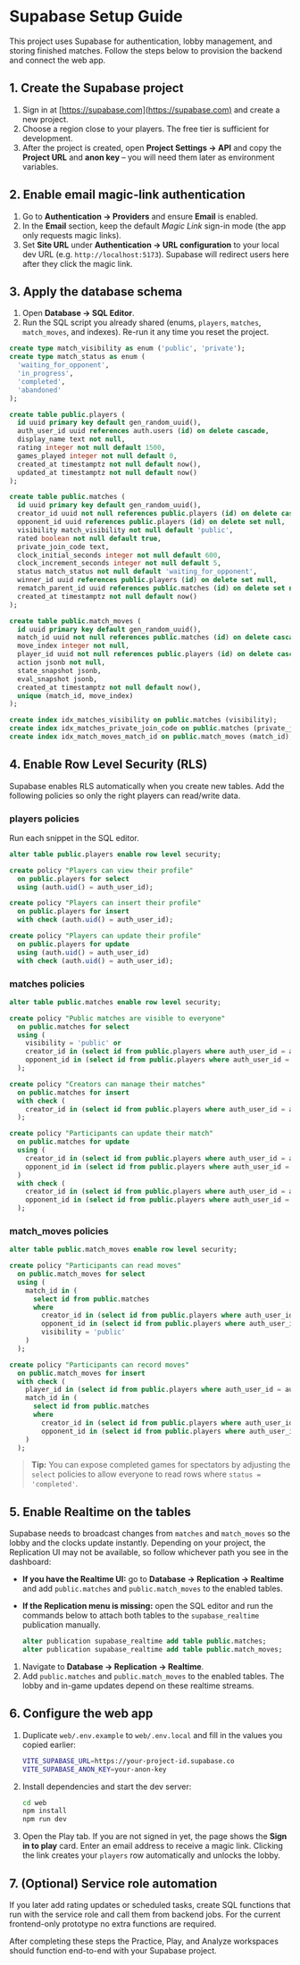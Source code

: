 # Supabase Setup Guide

This project uses Supabase for authentication, lobby management, and storing finished matches. Follow the steps below to provision the backend and connect the web app.

## 1. Create the Supabase project
1. Sign in at [https://supabase.com](https://supabase.com) and create a new project.
2. Choose a region close to your players. The free tier is sufficient for development.
3. After the project is created, open **Project Settings → API** and copy the **Project URL** and **anon key** – you will need them later as environment variables.

## 2. Enable email magic-link authentication
1. Go to **Authentication → Providers** and ensure **Email** is enabled.
2. In the **Email** section, keep the default *Magic Link* sign-in mode (the app only requests magic links).
3. Set **Site URL** under **Authentication → URL configuration** to your local dev URL (e.g. `http://localhost:5173`). Supabase will redirect users here after they click the magic link.

## 3. Apply the database schema
1. Open **Database → SQL Editor**.
2. Run the SQL script you already shared (enums, `players`, `matches`, `match_moves`, and indexes). Re-run it any time you reset the project.

```sql
create type match_visibility as enum ('public', 'private');
create type match_status as enum (
  'waiting_for_opponent',
  'in_progress',
  'completed',
  'abandoned'
);

create table public.players (
  id uuid primary key default gen_random_uuid(),
  auth_user_id uuid references auth.users (id) on delete cascade,
  display_name text not null,
  rating integer not null default 1500,
  games_played integer not null default 0,
  created_at timestamptz not null default now(),
  updated_at timestamptz not null default now()
);

create table public.matches (
  id uuid primary key default gen_random_uuid(),
  creator_id uuid not null references public.players (id) on delete cascade,
  opponent_id uuid references public.players (id) on delete set null,
  visibility match_visibility not null default 'public',
  rated boolean not null default true,
  private_join_code text,
  clock_initial_seconds integer not null default 600,
  clock_increment_seconds integer not null default 5,
  status match_status not null default 'waiting_for_opponent',
  winner_id uuid references public.players (id) on delete set null,
  rematch_parent_id uuid references public.matches (id) on delete set null,
  created_at timestamptz not null default now()
);

create table public.match_moves (
  id uuid primary key default gen_random_uuid(),
  match_id uuid not null references public.matches (id) on delete cascade,
  move_index integer not null,
  player_id uuid not null references public.players (id) on delete cascade,
  action jsonb not null,
  state_snapshot jsonb,
  eval_snapshot jsonb,
  created_at timestamptz not null default now(),
  unique (match_id, move_index)
);

create index idx_matches_visibility on public.matches (visibility);
create index idx_matches_private_join_code on public.matches (private_join_code);
create index idx_match_moves_match_id on public.match_moves (match_id);
```

## 4. Enable Row Level Security (RLS)
Supabase enables RLS automatically when you create new tables. Add the following policies so only the right players can read/write data.

### players policies
Run each snippet in the SQL editor.

```sql
alter table public.players enable row level security;

create policy "Players can view their profile"
  on public.players for select
  using (auth.uid() = auth_user_id);

create policy "Players can insert their profile"
  on public.players for insert
  with check (auth.uid() = auth_user_id);

create policy "Players can update their profile"
  on public.players for update
  using (auth.uid() = auth_user_id)
  with check (auth.uid() = auth_user_id);
```

### matches policies
```sql
alter table public.matches enable row level security;

create policy "Public matches are visible to everyone"
  on public.matches for select
  using (
    visibility = 'public' or
    creator_id in (select id from public.players where auth_user_id = auth.uid()) or
    opponent_id in (select id from public.players where auth_user_id = auth.uid())
  );

create policy "Creators can manage their matches"
  on public.matches for insert
  with check (
    creator_id in (select id from public.players where auth_user_id = auth.uid())
  );

create policy "Participants can update their match"
  on public.matches for update
  using (
    creator_id in (select id from public.players where auth_user_id = auth.uid()) or
    opponent_id in (select id from public.players where auth_user_id = auth.uid())
  )
  with check (
    creator_id in (select id from public.players where auth_user_id = auth.uid()) or
    opponent_id in (select id from public.players where auth_user_id = auth.uid())
  );
```

### match_moves policies
```sql
alter table public.match_moves enable row level security;

create policy "Participants can read moves"
  on public.match_moves for select
  using (
    match_id in (
      select id from public.matches
      where
        creator_id in (select id from public.players where auth_user_id = auth.uid()) or
        opponent_id in (select id from public.players where auth_user_id = auth.uid()) or
        visibility = 'public'
    )
  );

create policy "Participants can record moves"
  on public.match_moves for insert
  with check (
    player_id in (select id from public.players where auth_user_id = auth.uid()) and
    match_id in (
      select id from public.matches
      where
        creator_id in (select id from public.players where auth_user_id = auth.uid()) or
        opponent_id in (select id from public.players where auth_user_id = auth.uid())
    )
  );
```

> **Tip:** You can expose completed games for spectators by adjusting the `select` policies to allow everyone to read rows where `status = 'completed'`.

## 5. Enable Realtime on the tables
Supabase needs to broadcast changes from `matches` and `match_moves` so the lobby and the clocks update instantly. Depending on
your project, the Replication UI may not be available, so follow whichever path you see in the dashboard:

- **If you have the Realtime UI:** go to **Database → Replication → Realtime** and add `public.matches` and
  `public.match_moves` to the enabled tables.
- **If the Replication menu is missing:** open the SQL editor and run the commands below to attach both tables to the
  `supabase_realtime` publication manually.

  ```sql
  alter publication supabase_realtime add table public.matches;
  alter publication supabase_realtime add table public.match_moves;
  ```
1. Navigate to **Database → Replication → Realtime**.
2. Add `public.matches` and `public.match_moves` to the enabled tables. The lobby and in-game updates depend on these realtime streams.

## 6. Configure the web app
1. Duplicate `web/.env.example` to `web/.env.local` and fill in the values you copied earlier:

   ```bash
   VITE_SUPABASE_URL=https://your-project-id.supabase.co
   VITE_SUPABASE_ANON_KEY=your-anon-key
   ```

2. Install dependencies and start the dev server:

   ```bash
   cd web
   npm install
   npm run dev
   ```

3. Open the Play tab. If you are not signed in yet, the page shows the **Sign in to play** card. Enter an email address to receive a magic link. Clicking the link creates your `players` row automatically and unlocks the lobby.

## 7. (Optional) Service role automation
If you later add rating updates or scheduled tasks, create SQL functions that run with the service role and call them from backend jobs. For the current frontend-only prototype no extra functions are required.

After completing these steps the Practice, Play, and Analyze workspaces should function end-to-end with your Supabase project.
